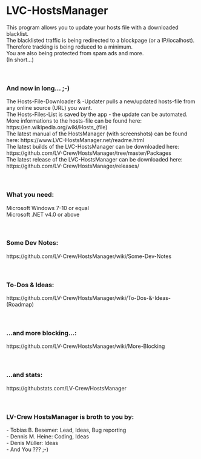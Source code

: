 # LVC-HostsManager
This program allows you to update your hosts file with a downloaded blacklist.<br>
The blacklisted traffic is being redirected to a blockpage (or a IP/localhost).<br>
Therefore tracking is being reduced to a minimum.<br>
You are also being protected from spam ads and more.<br>
(In short...)<br>
<br>
<br>
<h3><b>And now in long... ;-)</b></h3>
The Hosts-File-Downloader & -Updater pulls a new/updated hosts-file from any online source (URL) you want.<br>
The Hosts-Files-List is saved by the app - the update can be automated.<br>
More informations to the hosts-file can be found here: https://en.wikipedia.org/wiki/Hosts_(file)<br>
The latest manual of the HostsManager (with screenshots) can be found here: https://www.LVC-HostsManager.net/readme.html<br>
The latest builds of the LVC-HostsManager can be downloaded here: https://github.com/LV-Crew/HostsManager/tree/master/Packages<br>
The latest release of the LVC-HostsManager can be downloaded here: https://github.com/LV-Crew/HostsManager/releases/<br>
<br>
<br>
<h3><b>What you need:</b></h3>
Microsoft Windows 7-10 or equal<br>
Microsoft .NET v4.0 or above<br>
<br>
<br>
<h3><b>Some Dev Notes:</b></h3>
https://github.com/LV-Crew/HostsManager/wiki/Some-Dev-Notes<br>
<br>
<br>
<h3><b>To-Dos & Ideas:</b></h3>
https://github.com/LV-Crew/HostsManager/wiki/To-Dos-&-Ideas-(Roadmap)<br>
<br>
<br>
<h3><b>...and more blocking...:</b></h3>
https://github.com/LV-Crew/HostsManager/wiki/More-Blocking<br>
<br>
<br>
<h3><b>...and stats:</b></h3>
https://githubstats.com/LV-Crew/HostsManager<br>
<br>
<br>
<h3><b>LV-Crew HostsManager is broth to you by:</b></h3>
- Tobias B. Besemer: Lead, Ideas, Bug reporting<br>
- Dennis M. Heine: Coding, Ideas<br>
- Denis Müller: Ideas<br>
- And You ??? ;-)<br>

